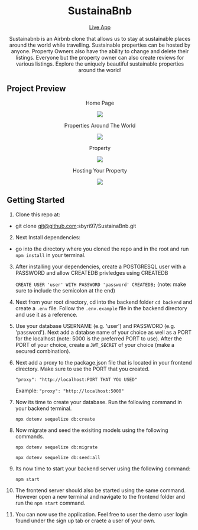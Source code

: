 
<h1 align="center">
    SustainaBnb
</h1>


<p align="center">
    <a href="https://sustainabnb.herokuapp.com/">Live App</a>
</p>

<p align="center">
    Sustainabnb is an Airbnb clone that allows us to stay at sustainable places around the world while travelling. Sustainable properties can be hosted by anyone. Property Owners also have the ability to change and delete their listings. Everyone but the property owner can also create reviews for various listings. Explore the uniquely beautiful sustainable properties around the world!
</p>


<h2>
    Project Preview
</h2>


<p align="center">
    Home Page
</p>

<p align="center">
    <img src="https://media.giphy.com/media/wspRwT45FrxGNvK5Xc/giphy.gif" />
</p>

<p align="center">
    Properties Around The World
</p>

<p align="center">
    <img src="https://media.giphy.com/media/3yOAwHeg7KjbKdZ9Tm/giphy.gif" />
</p>

<p align="center">
    Property
</p>

<p align="center">
    <img src="https://media.giphy.com/media/P6Ar5OEg2mVMfwGO1r/giphy.gif" />
</p>

<p align="center">
    Hosting Your Property
</p>

<p align="center">
    <img src="https://media.giphy.com/media/y8mjvwRckLQkg7VVP9/giphy.gif" />
</p>


<h2>
    Getting Started
</h2>

1. Clone this repo at:

* git clone git@github.com:sbyri97/SustainaBnb.git

2. Next Install dependencies:

* go into the directory where you cloned the repo and in the root and run ``` npm install ``` in your terminal.

3. After installing your dependencies, create a POSTGRESQL user with a PASSWORD and allow CREATEDB privledges using CREATEDB

    ```CREATE USER 'user' WITH PASSWORD 'password' CREATEDB;``` (note: make sure to include the semicolon at the end)

4. Next from your root directory, cd into the backend folder ``` cd backend ``` and create a ```.env``` file. Follow the ```.env.example``` file in the backend directory and use it as a reference.

5. Use your database USERNAME (e.g. 'user') and PASSWORD (e.g. 'password'). Next add a databse name of your choice as well as a PORT for the localhost (note: 5000 is the preferred PORT to use). After the PORT of your choice, create a ``` JWT_SECRET ``` of your choice (make a secured combination).

6. Next add a proxy to the package.json file that is located in your frontend directory. Make sure to use the PORT that you created. 

    ```"proxy": "http://localhost:PORT THAT YOU USED" ``` 
    
    Example: ```"proxy": "http://localhost:5000"```
    
7. Now its time to create your database. Run the following command in your backend terminal.

    ```npx dotenv sequelize db:create```
  
8. Now migrate and seed the exisiting models using the following commands.
  
    ```npx dotenv sequelize db:migrate```
    
    ```npx dotenv sequelize db:seed:all```
    
9. Its now time to start your backend server using the following command: 

    ```npm start```

10. The frontend server should also be started using the same command. However open a new terminal and navigate to the frontend folder and run the ``` npm start ``` command.

11. You can now use the application. Feel free to user the demo user login found under the sign up tab or craete a user of your own.
